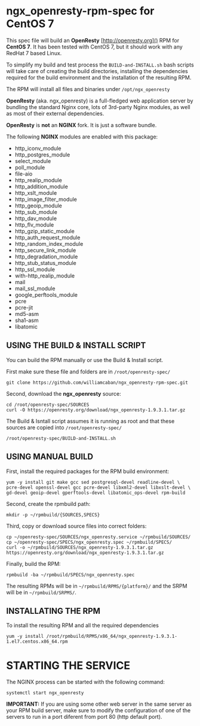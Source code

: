 ngx_openresty-rpm-spec for CentOS 7
====================================

This spec file will build an **OpenResty** [http://openresty.org]() RPM for **CentOS 7**. It has been tested with CentOS 7, but it should work with any RedHat 7 based Linux.

To simplify my build and test process the `BUILD-and-INSTALL.sh` bash scripts will take care of creating the build directories, installing the dependencies
required for the build environment and the installation of the resulting RPM.

The RPM will install all files and binaries under `/opt/ngx_openresty`

**OpenResty** (aka. ngx_openresty) is a full-fledged web application server by bundling the standard Nginx core,
lots of 3rd-party Nginx modules, as well as most of their external dependencies.

**OpenResty** is **not** an **NGINX** fork. It is just a software bundle.

The following **NGINX** modules are enabled with this package:

- http\_iconv\_module
- http\_postgres\_module
- select\_module
- poll\_module
- file-aio
- http\_realip\_module
- http\_addition\_module
- http\_xslt\_module
- http\_image\_filter\_module
- http\_geoip\_module
- http\_sub\_module
- http\_dav\_module
- http\_flv\_module
- http\_gzip\_static\_module
- http\_auth\_request\_module
- http\_random\_index\_module
- http\_secure\_link\_module
- http\_degradation\_module
- http\_stub\_status\_module
- http\_ssl\_module
- with-http\_realip\_module
- mail
- mail\_ssl\_module
- google\_perftools\_module
- pcre
- pcre-jit
- md5-asm
- sha1-asm
- libatomic 

USING THE BUILD & INSTALL SCRIPT
--------------------------------

You can build the RPM manually or use the Build & Install script.

First make sure these file and folders are in `/root/openresty-spec/`

	git clone https://github.com/williamcaban/ngx_openresty-rpm-spec.git

Second, download the **ngx_openresty** source:

	cd /root/openresty-spec/SOURCES
	curl -O https://openresty.org/download/ngx_openresty-1.9.3.1.tar.gz

The Build & Isntall script assumes it is running as root and that these sources
are copied into `/root/openresty-spec/`

	/root/openresty-spec/BUILD-and-INSTALL.sh


USING MANUAL BUILD
------------------

First, install the required packages for the RPM build environment:

	yum -y install git make gcc sed postgresql-devel readline-devel \
	pcre-devel openssl-devel gcc pcre-devel libxml2-devel libxslt-devel \
	gd-devel geoip-devel gperftools-devel libatomic_ops-devel rpm-build


Second, create the rpmbuild path:

	mkdir -p ~/rpmbuild/{SOURCES,SPECS}

Third, copy or download source files into correct folders:

	cp ~/openresty-spec/SOURCES/ngx_openresty.service ~/rpmbuild/SOURCES/
	cp ~/openresty-spec/SPECS/ngx_openresty.spec ~/rpmbuild/SPECS/
	curl -o ~/rpmbuild/SOURCES/ngx_openresty-1.9.3.1.tar.gz  https://openresty.org/download/ngx_openresty-1.9.3.1.tar.gz

Finally, build the RPM:

	rpmbuild -ba ~/rpmbuild/SPECS/ngx_openresty.spec

The resulting RPMs will be in `~/rpmbuild/RPMS/{platform}/` and the SRPM will be in `~/rpmbuild/SRPMS/`.


INSTALLATING THE RPM
--------------------

To install the resulting RPM and all the required dependencies 

	yum -y install /root/rpmbuild/RPMS/x86_64/ngx_openresty-1.9.3.1-1.el7.centos.x86_64.rpm


STARTING THE SERVICE
====================
The NGINX process can be started with the following command:

	systemctl start ngx_openresty


**IMPORTANT:** If you are using some other web server in the same server as your RPM build server, make sure to modify the configuration of one of the servers to run in a port diferent from port 80 (http default port).

